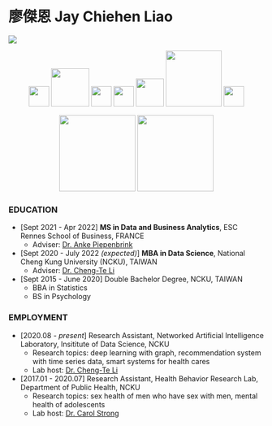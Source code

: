# 廖傑恩 Jay Chiehen Liao

![](https://komarev.com/ghpvc/?username=jayenliao&color=ff69b4)

<p align="center">
  <img src="https://camo.githubusercontent.com/e9306bcaa5457a3bb58aa38c9f2fb71e856479bd7a3726204ca07412e45f667f/68747470733a2f2f7777772e766563746f726c6f676f2e7a6f6e652f6c6f676f732f707974686f6e2f707974686f6e2d69636f6e2e737667" width="40"/>
  <img src="https://upload.wikimedia.org/wikipedia/commons/thumb/0/05/Scikit_learn_logo_small.svg/1024px-Scikit_learn_logo_small.svg.png" width="75"/>
  <img src="https://camo.githubusercontent.com/c895dcc921b7591d8133f091d69bce4de301c6834af8a201d6a25237c80524cf/68747470733a2f2f7777772e766563746f726c6f676f2e7a6f6e652f6c6f676f732f7079746f7263682f7079746f7263682d69636f6e2e737667" width="40"/>
  <img src="https://github.com/valohai/ml-logos/blob/master/keras.svg" width="40"/>
  <img src="https://www.r-project.org/logo/Rlogo.svg" width="55"/>
  <img src="https://iconape.com/wp-content/png_logo_vector/rstudio-logo.png" width="110" />
  <img src="https://camo.githubusercontent.com/cb0738ef62409d4383697dba6b233e061ba1c9fad57e286c9232b7be97feb539/68747470733a2f2f7777772e766563746f726c6f676f2e7a6f6e652f6c6f676f732f6c696e75782f6c696e75782d69636f6e2e737667" height="40"/>
</p>

<p align="center">
  <img src="https://github-readme-stats.vercel.app/api?username=jayenliao&hide=contribs,prs,issues&show_icons=true" height="150"/>
  <img src="https://github-readme-stats.vercel.app/api/top-langs/?username=jayenliao&hide=html,jupyter%20notebook" height="150"/>
</p>

### EDUCATION

- [Sept 2021 - Apr 2022]   **MS in Data and Business Analytics**, ESC Rennes School of Business, FRANCE
    - Adviser: [Dr. Anke Piepenbrink](https://www.rennes-sb.fr/faculty/dr-piepenbrink-anke/)
- [Sept 2020 - July 2022 _(expected)_]   **MBA in Data Science**, National Cheng Kung University (NCKU), TAIWAN
    - Adviser: [Dr. Cheng-Te Li](https://sites.google.com/view/chengteli/)
- [Sept 2015 - June 2020]   Double Bachelor Degree, NCKU, TAIWAN
    - BBA in Statistics
    - BS in Psychology

### EMPLOYMENT

- [2020.08 - _present_]   Research Assistant, Networked Artificial Intelligence Laboratory, Insititute of Data Science, NCKU
    - Research topics: deep learning with graph, recommendation system with time series data, smart systems for health cares
    - Lab host: [Dr. Cheng-Te Li](https://sites.google.com/view/chengteli/)
- [2017.01 - 2020.07]     Research Assistant, Health Behavior Research Lab, Department of Public Health, NCKU
    - Research topics: sex health of men who have sex with men, mental health of adolescents
    - Lab host: [Dr. Carol Strong](https://researchoutput.ncku.edu.tw/en/persons/carol-strong)
